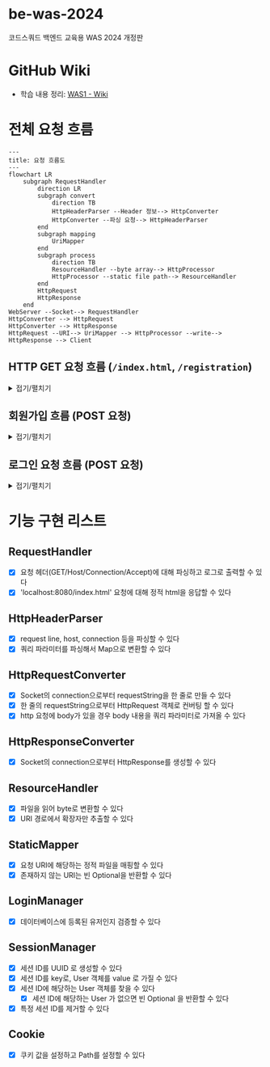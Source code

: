 # be-was-2024
코드스쿼드 백엔드 교육용 WAS 2024 개정판

# GitHub Wiki
- 학습 내용 정리: [WAS1 - Wiki](https://github.com/Yeriimii/be-was-neon/wiki/Java-Concurrent-%E2%80%90-CompletableFuture)

# 전체 요청 흐름
```mermaid
---
title: 요청 흐름도 
---
flowchart LR
    subgraph RequestHandler
        direction LR
        subgraph convert
            direction TB
            HttpHeaderParser --Header 정보--> HttpConverter
            HttpConverter --파싱 요청--> HttpHeaderParser
        end
        subgraph mapping
            UriMapper
        end
        subgraph process
            direction TB
            ResourceHandler --byte array--> HttpProcessor
            HttpProcessor --static file path--> ResourceHandler
        end
        HttpRequest
        HttpResponse
    end
WebServer --Socket--> RequestHandler
HttpConverter --> HttpRequest
HttpConverter --> HttpResponse
HttpRequest --URI--> UriMapper --> HttpProcessor --write--> HttpResponse --> Client
```

## HTTP GET 요청 흐름 (`/index.html`, `/registration`)
<details>
<summary>접기/펼치기</summary>

```mermaid
sequenceDiagram
    actor client
    client->>WebServer: 1. GET 요청: '/index.html'
    activate WebServer
    WebServer->>WebServer: 2. accept --> Socket(connection) 생성 
    deactivate WebServer
    WebServer->>RequestHandler: 3. Socket(connection) 전달
    activate RequestHandler
    RequestHandler->>RequestHandler: 4. HttpConverter --> `HttpRequest`, `HttpResponse` 생성
    RequestHandler->>UriMapper: 5. `HttpRequest`를 처리할 수 있는 `Processor` 전달 요청
    UriMapper-->>RequestHandler: 6. `Processor` 반환 (HttpRequest, HttpResponse 처리)
    RequestHandler->>RequestHandler: 7. `Processor` 로직 실행 (없으면 404 Not Found)
    RequestHandler-->>client: 8. `HttpResponse` 응답
    deactivate RequestHandler
    activate client
    client-->>client: 9. 화면 구성
    deactivate client
```
</details>

## 회원가입 흐름 (POST 요청)
<details>
<summary>접기/펼치기</summary>

```mermaid
sequenceDiagram
    actor client
    client->>WebServer: 1. POST /registration HTTP/1.1: http body -> "id=yelly&password=qwerty"
    WebServer->>RequestHandler: 2. Socket(connection) 전달
    activate RequestHandler
    RequestHandler->>RequestHandler: 3. UriMapper 통해 회원가입 처리할 Processor 찾음 (MemberSave)
    RequestHandler->>Processor: 4. HttpRequest 처리 요청
    activate Processor
    Processor->>Processor: 5. User 생성
    Processor->>Database: 6. User 등록 요청
    Processor->>RequestHandler: 7. 응답 헤더에 302 FOUND /index.html 입력
    deactivate Processor
    RequestHandler-->>client: 7. HttpResponse 반환 (302 FOUND 리다이렉션)
    deactivate RequestHandler
    client->>client: 8. `/index.html` 리다이렉션 (WebServer에 다시 GET 요청)
```
</details>

## 로그인 요청 흐름 (POST 요청)
<details>
<summary>접기/펼치기</summary>

```mermaid
sequenceDiagram
    actor client
    client->>WebServer: 1. POST /login HTTP/1.1: http body -> "id=yelly&password=qwerty"
    WebServer->>RequestHandler: 2. Socket(connection) 전달
    activate RequestHandler
    RequestHandler->>RequestHandler: 3. UriMapper 통해 회원가입 처리할 Processor 찾음 (MemberLogin)
    RequestHandler->>Processor: 4. HttpRequest 처리 요청
    activate Processor
    Processor->>LoginManager: 5. LoginManager 검증 요청
    LoginManager-->>Processor: 6. Optional<User> 반환
    Processor->>SessionManager: 7. (User가 있으면) session 생성 및 등록 요청
    Processor-->>RequestHandler: 8-1. (User가 있으면) 응답 헤더에 302 FOUND /index.html 입력
    Processor-->>RequestHandler: 8-2. (User가 없으면) 응답 헤더에 302 FOUND /login-failed.html 입력
    deactivate Processor
    RequestHandler-->>client: 9. HttpResponse 반환 (302 FOUND 리다이렉션)
    deactivate RequestHandler
    client->>client: 10. `/index.html` 리다이렉션 (WebServer에 다시 GET 요청)
```
</details>

# 기능 구현 리스트
## RequestHandler
- [x] 요청 헤더(GET/Host/Connection/Accept)에 대해 파싱하고 로그로 출력할 수 있다
- [x] 'localhost:8080/index.html' 요청에 대해 정적 html을 응답할 수 있다

## HttpHeaderParser
- [x] request line, host, connection 등을 파싱할 수 있다
- [x] 쿼리 파라미터를 파싱해서 Map으로 변환할 수 있다

## HttpRequestConverter
- [x] Socket의 connection으로부터 requestString을 한 줄로 만들 수 있다
- [x] 한 줄의 requestString으로부터 HttpRequest 객체로 컨버팅 할 수 있다
- [x] http 요청에 body가 있을 경우 body 내용을 쿼리 파라미터로 가져올 수 있다

## HttpResponseConverter
- [x] Socket의 connection으로부터 HttpResponse를 생성할 수 있다

## ResourceHandler
- [x] 파일을 읽어 byte로 변환할 수 있다
- [x] URI 경로에서 확장자만 추출할 수 있다

## StaticMapper
- [x] 요청 URI에 해당하는 정적 파일을 매핑할 수 있다
- [x] 존재하지 않는 URI는 빈 Optional을 반환할 수 있다

## LoginManager
- [x] 데이터베이스에 등록된 유저인지 검증할 수 있다

## SessionManager
- [x] 세션 ID를 UUID 로 생성할 수 있다
- [x] 세션 ID를 key로, User 객체를 value 로 가질 수 있다
- [x] 세션 ID에 해당하는 User 객체를 찾을 수 있다
  - [x] 세션 ID에 해당하는 User 가 없으면 빈 Optional 을 반환할 수 있다 
- [x] 특정 세션 ID를 제거할 수 있다

## Cookie
- [x] 쿠키 값을 설정하고 Path를 설정할 수 있다
